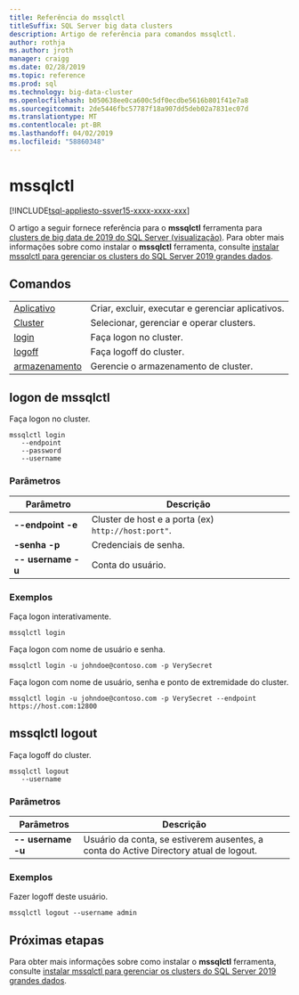 ```yaml
---
title: Referência do mssqlctl
titleSuffix: SQL Server big data clusters
description: Artigo de referência para comandos mssqlctl.
author: rothja
ms.author: jroth
manager: craigg
ms.date: 02/28/2019
ms.topic: reference
ms.prod: sql
ms.technology: big-data-cluster
ms.openlocfilehash: b050638ee0ca600c5df0ecdbe5616b801f41e7a8
ms.sourcegitcommit: 2de5446fbc57787f18a907dd5deb02a7831ec07d
ms.translationtype: MT
ms.contentlocale: pt-BR
ms.lasthandoff: 04/02/2019
ms.locfileid: "58860348"
---
```

# <a name="mssqlctl"></a>mssqlctl

[!INCLUDE[tsql-appliesto-ssver15-xxxx-xxxx-xxx](../includes/tsql-appliesto-ssver15-xxxx-xxxx-xxx.md)]

O artigo a seguir fornece referência para o **mssqlctl** ferramenta para [clusters de big data de 2019 do SQL Server (visualização)](big-data-cluster-overview.md). Para obter mais informações sobre como instalar o **mssqlctl** ferramenta, consulte [instalar mssqlctl para gerenciar os clusters do SQL Server 2019 grandes dados](deploy-install-mssqlctl.md).

## <a id="commands"></a> Comandos

|||
|---|---|
| [Aplicativo](reference-mssqlctl-app.md) | Criar, excluir, executar e gerenciar aplicativos. |
| [Cluster](reference-mssqlctl-cluster.md) | Selecionar, gerenciar e operar clusters. |
| [login](#login) | Faça logon no cluster. |
| [logoff](#logout) | Faça logoff do cluster. |
| [armazenamento](reference-mssqlctl-storage.md) | Gerencie o armazenamento de cluster. |

## <a id="login"></a> logon de mssqlctl

Faça logon no cluster.

```
mssqlctl login
   --endpoint
   --password
   --username
```

### <a name="parameters"></a>Parâmetros

| Parâmetro | Descrição |
|---|---|
|**--endpoint -e**| Cluster de host e a porta (ex) `http://host:port"`. |
|**-senha -p**| Credenciais de senha. |
|**-- username -u**| Conta do usuário. |

### <a name="examples"></a>Exemplos

Faça logon interativamente.

```
mssqlctl login
```

Faça logon com nome de usuário e senha.

```
mssqlctl login -u johndoe@contoso.com -p VerySecret
```

Faça logon com nome de usuário, senha e ponto de extremidade do cluster.

```
mssqlctl login -u johndoe@contoso.com -p VerySecret --endpoint https://host.com:12800
```

## <a id="logout"></a> mssqlctl logout

Faça logoff do cluster.

```
mssqlctl logout
   --username
```

### <a name="parameters"></a>Parâmetros

| Parâmetros | Descrição |
|---|---|
| **-- username -u** | Usuário da conta, se estiverem ausentes, a conta do Active Directory atual de logout. |

### <a name="examples"></a>Exemplos

Fazer logoff deste usuário.

```
mssqlctl logout --username admin
```

## <a name="next-steps"></a>Próximas etapas

Para obter mais informações sobre como instalar o **mssqlctl** ferramenta, consulte [instalar mssqlctl para gerenciar os clusters do SQL Server 2019 grandes dados](deploy-install-mssqlctl.md).